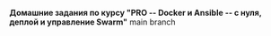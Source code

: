**Домашние задания по курсу "PRO -- Docker и Ansible -- с нуля, деплой и управление Swarm"**
main branch